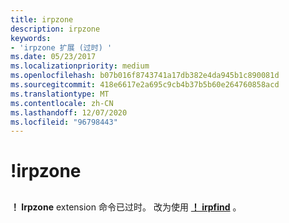 ```yaml
---
title: irpzone
description: irpzone
keywords:
- 'irpzone 扩展 (过时) '
ms.date: 05/23/2017
ms.localizationpriority: medium
ms.openlocfilehash: b07b016f8743741a17db382e4da945b1c890081d
ms.sourcegitcommit: 418e6617e2a695c9cb4b37b5b60e264760858acd
ms.translationtype: MT
ms.contentlocale: zh-CN
ms.lasthandoff: 12/07/2020
ms.locfileid: "96798443"
---
```

# <a name="irpzone"></a>!irpzone


## <span id="ddk__irpzone_dbg"></span><span id="DDK__IRPZONE_DBG"></span>


**！ Irpzone** extension 命令已过时。 改为使用 [**！ irpfind**](-irpfind.md) 。

 

 





